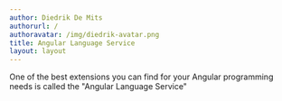 ```yaml
---
author: Diedrik De Mits
authorurl: /
authoravatar: /img/diedrik-avatar.png
title: Angular Language Service
layout: layout
---
```


<p>One of the best extensions you can find for your Angular programming needs is called the "Angular Language Service"</p>
